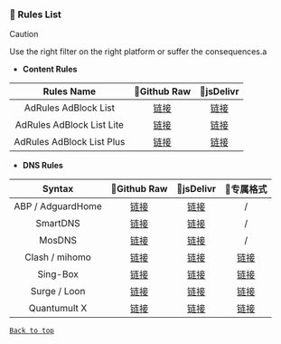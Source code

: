 ### 📃 Rules List


> [!CAUTION]
> Use the right filter on the right platform or suffer the consequences.a

> 
- **Content Rules**

| Rules Name 	| 🚀Github Raw 	| 🚀jsDelivr 	| 
|:---:	|:---:	|:---:	|
| AdRules AdBlock List 	| [链接](https://github.com/hululu1068/AdGuard-Rule/raw/adrules/adblock.txt) 	| [链接](https://cdn.jsdelivr.net/gh/hululu1068/AdGuard-Rule@adrules/adblock.txt) 	|
| AdRules AdBlock List Lite 	| [链接](https://github.com/hululu1068/AdGuard-Rule/raw/adrules/adblock_lite.txt) 	| [链接](https://cdn.jsdelivr.net/gh/hululu1068/AdGuard-Rule@adrules/adblock_lite.txt) 	|
| AdRules AdBlock List Plus 	| [链接](https://github.com/hululu1068/AdGuard-Rule/raw/adrules/adblock_plus.txt) 	| [链接](https://cdn.jsdelivr.net/gh/hululu1068/AdGuard-Rule@adrules/adblock_plus.txt) 	|	

- **DNS Rules**

 Syntax             | 🚀Github Raw                                                                           | 🚀jsDelivr                                           |📱专属格式                                           | 
:------------------:|:--------------------------------------------------------------------------------------:|:----------------------------------------------------------:|:----------------------------------------------------------:|
 ABP / AdguardHome  | [链接](https://github.com/hululu1068/AdGuard-Rule/raw/adrules/dns.txt)               | [链接](https://cdn.jsdelivr.net/gh/hululu1068/AdGuard-Rule@adrules/dns.txt)                     | /              |
 SmartDNS           | [链接](https://github.com/hululu1068/AdGuard-Rule/raw/adrules/smart-dns.conf)        | [链接](https://cdn.jsdelivr.net/gh/hululu1068/AdGuard-Rule@adrules/smart-dns.conf)              | /              |
 MosDNS             | [链接](https://github.com/hululu1068/AdGuard-Rule/raw/adrules/mosdns_adrules.txt)    | [链接](https://cdn.jsdelivr.net/gh/hululu1068/AdGuard-Rule@adrules/mosdns_adrules.txt)          | /              |
 Clash / mihomo   | [链接](https://github.com/hululu1068/AdGuard-Rule/raw/adrules/adrules_domainset.txt) | [链接](https://cdn.jsdelivr.net/gh/hululu1068/AdGuard-Rule@adrules/adrules_domainset.txt)       | [链接](https://github.com/hululu1068/AdGuard-Rule/raw/adrules/adrules-mihomo.mrs)               |
 Sing-Box    | [链接](https://github.com/hululu1068/AdGuard-Rule/raw/adrules/adrules-singbox.json) | [链接](https://cdn.jsdelivr.net/gh/hululu1068/AdGuard-Rule@adrules/adrules-singbox.json)       | [链接](https://github.com/hululu1068/AdGuard-Rule/raw/adrules/adrules-singbox.srs)               |
 Surge / Loon | [链接](https://github.com/hululu1068/AdGuard-Rule/raw/adrules/adrules.list)          | [链接](https://cdn.jsdelivr.net/gh/hululu1068/AdGuard-Rule@adrules/adrules.list)                | [链接](https://github.com/hululu1068/AdGuard-Rule/raw/adrules/adrules-surge.conf)               |
 Quantumult X       | [链接](https://github.com/hululu1068/AdGuard-Rule/raw/adrules/qx.conf)               | [链接](https://cdn.jsdelivr.net/gh/hululu1068/AdGuard-Rule@adrules/qx.conf)                     | [链接](https://github.com/hululu1068/AdGuard-Rule/raw/adrules/qx.conf)               |



[<code><kbd>Back to top</kbd></code>](#)
